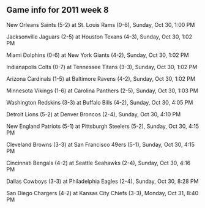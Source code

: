 ## Game info for 2011 week 8
New Orleans Saints (5-2) at St. Louis Rams (0-6), Sunday, Oct 30, 1:00 PM

Jacksonville Jaguars (2-5) at Houston Texans (4-3), Sunday, Oct 30, 1:02 PM

Miami Dolphins (0-6) at New York Giants (4-2), Sunday, Oct 30, 1:02 PM

Indianapolis Colts (0-7) at Tennessee Titans (3-3), Sunday, Oct 30, 1:02 PM

Arizona Cardinals (1-5) at Baltimore Ravens (4-2), Sunday, Oct 30, 1:02 PM

Minnesota Vikings (1-6) at Carolina Panthers (2-5), Sunday, Oct 30, 1:03 PM



Washington Redskins (3-3) at Buffalo Bills (4-2), Sunday, Oct 30, 4:05 PM

Detroit Lions (5-2) at Denver Broncos (2-4), Sunday, Oct 30, 4:10 PM

New England Patriots (5-1) at Pittsburgh Steelers (5-2), Sunday, Oct 30, 4:15 PM

Cleveland Browns (3-3) at San Francisco 49ers (5-1), Sunday, Oct 30, 4:15 PM

Cincinnati Bengals (4-2) at Seattle Seahawks (2-4), Sunday, Oct 30, 4:16 PM



Dallas Cowboys (3-3) at Philadelphia Eagles (2-4), Sunday, Oct 30, 8:28 PM



San Diego Chargers (4-2) at Kansas City Chiefs (3-3), Monday, Oct 31, 8:40 PM

